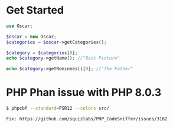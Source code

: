 
# Get Started

```php
use Oscar;

$oscar = new Oscar;
$categories = $oscar->getCategories();

$category = $categories[0]; 
echo $category->getName(); //"Best Picture"

echo $category->getNominees()[0]; //"The Father"
```


# PHP Phan issue with PHP 8.0.3

```sh
$ phpcbf --standard=PSR12 --colors src/ 

Fix: https://github.com/squizlabs/PHP_CodeSniffer/issues/3182
```

